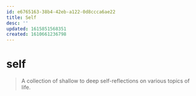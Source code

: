 ```yaml
---
id: e6765163-38b4-42eb-a122-0d8ccca6ae22
title: Self
desc: ''
updated: 1615851568351
created: 1610661236798
---
```


# self
> A collection of shallow to deep self-reflections on various topics of life.
